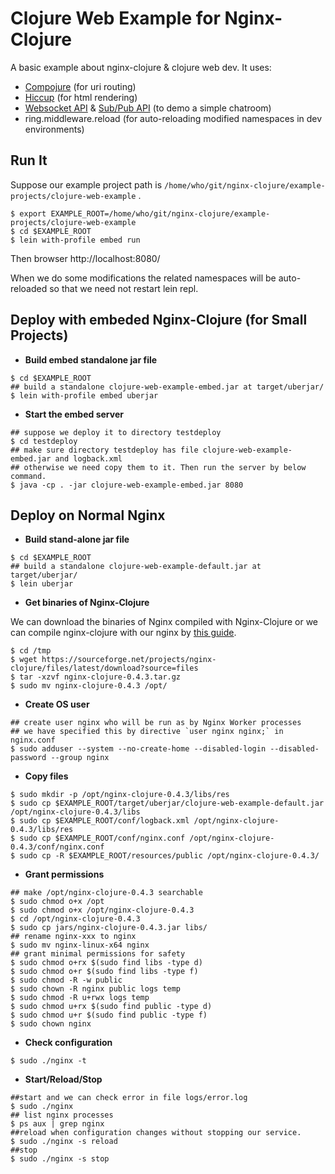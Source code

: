 # Clojure Web Example for Nginx-Clojure

A basic example about nginx-clojure & clojure web dev. It uses:
* [Compojure](https://github.com/weavejester/compojure) (for uri routing)
* [Hiccup](https://github.com/weavejester/hiccup) (for html rendering)
* [Websocket API](http://nginx-clojure.github.io/more.html#38--sever-side-websocket) & [Sub/Pub API]() (to demo a simple chatroom)
* ring.middleware.reload (for auto-reloading modified namespaces in dev environments)


## Run It

Suppose our example project path is `/home/who/git/nginx-clojure/example-projects/clojure-web-example` .

```shell
$ export EXAMPLE_ROOT=/home/who/git/nginx-clojure/example-projects/clojure-web-example
$ cd $EXAMPLE_ROOT
$ lein with-profile embed run
```

Then browser http://localhost:8080/

When we do some modifications the related namespaces will be auto-reloaded 
so that we need not restart lein repl.


## Deploy with embeded Nginx-Clojure (for Small Projects)

*  **Build embed standalone jar file**
```shell
$ cd $EXAMPLE_ROOT
## build a standalone clojure-web-example-embed.jar at target/uberjar/
$ lein with-profile embed uberjar
```
*  **Start the embed server**
```shell
## suppose we deploy it to directory testdeploy
$ cd testdeploy
## make sure directory testdeploy has file clojure-web-example-embed.jar and logback.xml
## otherwise we need copy them to it. Then run the server by below command.
$ java -cp . -jar clojure-web-example-embed.jar 8080
```

## Deploy on Normal Nginx

*  **Build stand-alone jar file**

```shell
$ cd $EXAMPLE_ROOT
## build a standalone clojure-web-example-default.jar at target/uberjar/
$ lein uberjar
```
*  **Get binaries of Nginx-Clojure**

We can download the binaries of Nginx compiled with Nginx-Clojure or we can compile nginx-clojure with
our nginx by [this guide](http://nginx-clojure.github.io/installation.html).
```shell
$ cd /tmp
$ wget https://sourceforge.net/projects/nginx-clojure/files/latest/download?source=files
$ tar -xzvf nginx-clojure-0.4.3.tar.gz
$ sudo mv nginx-clojure-0.4.3 /opt/
```
*  **Create OS user**

```shell
## create user nginx who will be run as by Nginx Worker processes
## we have specified this by directive `user nginx nginx;` in nginx.conf
$ sudo adduser --system --no-create-home --disabled-login --disabled-password --group nginx
```
*  **Copy files**

```shell
$ sudo mkdir -p /opt/nginx-clojure-0.4.3/libs/res
$ sudo cp $EXAMPLE_ROOT/target/uberjar/clojure-web-example-default.jar /opt/nginx-clojure-0.4.3/libs
$ sudo cp $EXAMPLE_ROOT/conf/logback.xml /opt/nginx-clojure-0.4.3/libs/res
$ sudo cp $EXAMPLE_ROOT/conf/nginx.conf /opt/nginx-clojure-0.4.3/conf/nginx.conf
$ sudo cp -R $EXAMPLE_ROOT/resources/public /opt/nginx-clojure-0.4.3/
```
*  **Grant permissions**

```shell
## make /opt/nginx-clojure-0.4.3 searchable
$ sudo chmod o+x /opt
$ sudo chmod o+x /opt/nginx-clojure-0.4.3
$ cd /opt/nginx-clojure-0.4.3
$ sudo cp jars/nginx-clojure-0.4.3.jar libs/
## rename nginx-xxx to nginx
$ sudo mv nginx-linux-x64 nginx
## grant minimal permissions for safety
$ sudo chmod o+rx $(sudo find libs -type d)
$ sudo chmod o+r $(sudo find libs -type f)
$ sudo chmod -R -w public
$ sudo chown -R nginx public logs temp
$ sudo chmod -R u+rwx logs temp
$ sudo chmod u+rx $(sudo find public -type d)
$ sudo chmod u+r $(sudo find public -type f)
$ sudo chown nginx 
```
*  **Check configuration**

```shell
$ sudo ./nginx -t
```
*  **Start/Reload/Stop**

```shell
##start and we can check error in file logs/error.log
$ sudo ./nginx
## list nginx processes
$ ps aux | grep nginx
##reload when configuration changes without stopping our service.
$ sudo ./nginx -s reload
##stop
$ sudo ./nginx -s stop
```



